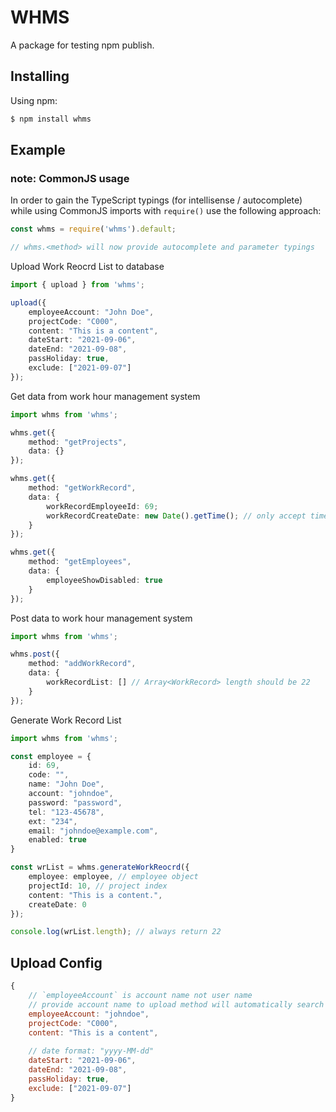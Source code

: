 # WHMS

A package for testing npm publish.

## Installing

Using npm:

```bash
$ npm install whms
```

## Example

### note: CommonJS usage
In order to gain the TypeScript typings (for intellisense / autocomplete) while using CommonJS imports with `require()` use the following approach:

```js
const whms = require('whms').default;

// whms.<method> will now provide autocomplete and parameter typings
```

Upload Work Reocrd List to database

```ts
import { upload } from 'whms';

upload({
    employeeAccount: "John Doe",
    projectCode: "C000",
    content: "This is a content",
    dateStart: "2021-09-06",
    dateEnd: "2021-09-08",
    passHoliday: true,
    exclude: ["2021-09-07"]
});
```
Get data from work hour management system

```ts
import whms from 'whms';

whms.get({
    method: "getProjects",
    data: {}
});

whms.get({
    method: "getWorkRecord",
    data: {
        workRecordEmployeeId: 69;
        workRecordCreateDate: new Date().getTime(); // only accept timestamp
	}
});

whms.get({
    method: "getEmployees",
    data: {
        employeeShowDisabled: true 
	}
});
```

Post data to work hour management system

```ts
import whms from 'whms';

whms.post({
    method: "addWorkRecord",
    data: {
        workRecordList: [] // Array<WorkRecord> length should be 22
	}
});
```

Generate Work Record List

```ts
import whms from 'whms';

const employee = {
    id: 69,
    code: "",
    name: "John Doe",
    account: "johndoe",
    password: "password",
    tel: "123-45678",
    ext: "234",
    email: "johndoe@example.com",
    enabled: true
}

const wrList = whms.generateWorkReocrd({
    employee: employee, // employee object
    projectId: 10, // project index
    content: "This is a content.",
    createDate: 0
});

console.log(wrList.length); // always return 22
```


## Upload Config
```js
{
    // `employeeAccount` is account name not user name
    // provide account name to upload method will automatically search employees list and return match employee
    employeeAccount: "johndoe",
    projectCode: "C000",
    content: "This is a content",   
    
    // date format: "yyyy-MM-dd"
    dateStart: "2021-09-06",
    dateEnd: "2021-09-08",
    passHoliday: true,
    exclude: ["2021-09-07"]
}
```